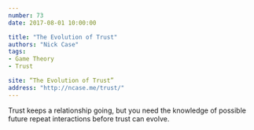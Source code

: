 ```yaml
---
number: 73
date: 2017-08-01 10:00:00

title: "The Evolution of Trust"
authors: "Nick Case"
tags:
- Game Theory
- Trust

site: “The Evolution of Trust”
address: "http://ncase.me/trust/"
---
```


Trust keeps a relationship going, but you need the knowledge of possible future repeat interactions before trust can evolve.
